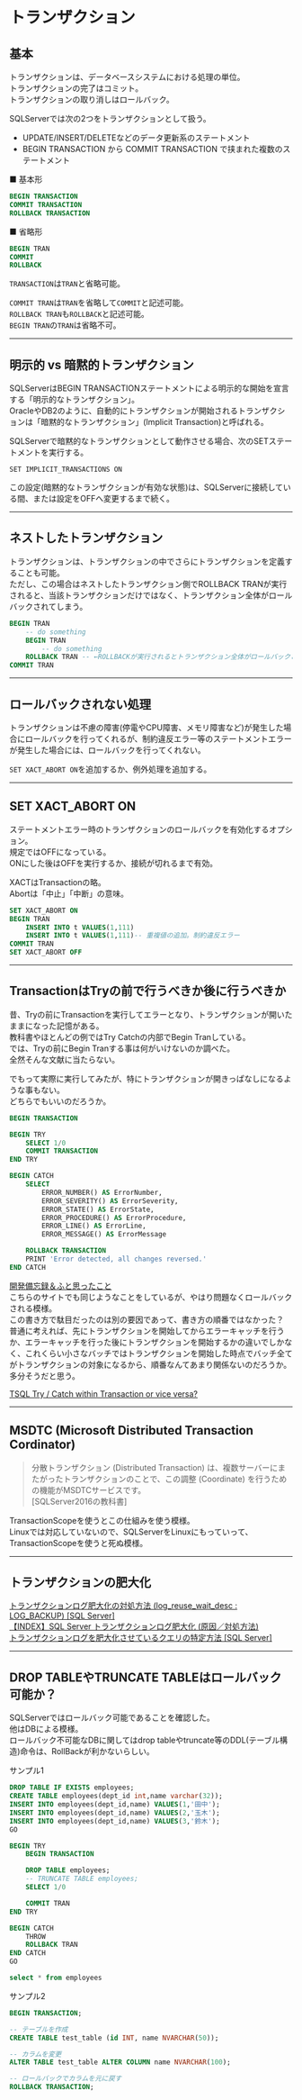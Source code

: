 # トランザクション

## 基本

トランザクションは、データベースシステムにおける処理の単位。  
トランザクションの完了はコミット。  
トランザクションの取り消しはロールバック。  

SQLServerでは次の2つをトランザクションとして扱う。  

- UPDATE/INSERT/DELETEなどのデータ更新系のステートメント  
- BEGIN TRANSACTION から COMMIT TRANSACTION で挟まれた複数のステートメント  

■ 基本形  

``` sql
BEGIN TRANSACTION
COMMIT TRANSACTION
ROLLBACK TRANSACTION
```

■ 省略形  

``` sql
BEGIN TRAN
COMMIT
ROLLBACK
```

`TRANSACTION`は`TRAN`と省略可能。  

`COMMIT TRAN`は`TRAN`を省略して`COMMIT`と記述可能。  
`ROLLBACK TRAN`も`ROLLBACK`と記述可能。  
`BEGIN TRAN`の`TRAN`は省略不可。  

---

## 明示的 vs 暗黙的トランザクション

SQLServerはBEGIN TRANSACTIONステートメントによる明示的な開始を宣言する「明示的なトランザクション」。  
OracleやDB2のように、自動的にトランザクションが開始されるトランザクションは「暗黙的なトランザクション」(Implicit Transaction)と呼ばれる。  

SQLServerで暗黙的なトランザクションとして動作させる場合、次のSETステートメントを実行する。  

`SET IMPLICIT_TRANSACTIONS ON`  

この設定(暗黙的なトランザクションが有効な状態)は、SQLServerに接続している間、または設定をOFFへ変更するまで続く。  

---

## ネストしたトランザクション

トランザクションは、トランザクションの中でさらにトランザクションを定義することも可能。  
ただし、この場合はネストしたトランザクション側でROLLBACK TRANが実行されると、当該トランザクションだけではなく、トランザクション全体がロールバックされてしまう。  

``` sql
BEGIN TRAN
    -- do something
    BEGIN TRAN
        -- do something
    ROLLBACK TRAN -- ←ROLLBACKが実行されるとトランザクション全体がロールバックされる。
COMMIT TRAN
```

---

## ロールバックされない処理

トランザクションは不慮の障害(停電やCPU障害、メモリ障害など)が発生した場合にロールバックを行ってくれるが、制約違反エラー等のステートメントエラーが発生した場合には、ロールバックを行ってくれない。  

`SET XACT_ABORT ON`を追加するか、例外処理を追加する。  

---

## SET XACT_ABORT ON

ステートメントエラー時のトランザクションのロールバックを有効化するオプション。  
規定ではOFFになっている。  
ONにした後はOFFを実行するか、接続が切れるまで有効。  

XACTはTransactionの略。  
Abortは「中止」「中断」の意味。  

``` sql
SET XACT_ABORT ON
BEGIN TRAN
    INSERT INTO t VALUES(1,111)
    INSERT INTO t VALUES(1,111)-- 重複値の追加。制約違反エラー
COMMIT TRAN
SET XACT_ABORT OFF
```

---

## TransactionはTryの前で行うべきか後に行うべきか

昔、Tryの前にTransactionを実行してエラーとなり、トランザクションが開いたままになった記憶がある。  
教科書やほとんどの例ではTry Catchの内部でBegin Tranしている。  
では、Tryの前にBegin Tranする事は何がいけないのか調べた。  
全然そんな文献に当たらない。  

でもって実際に実行してみたが、特にトランザクションが開きっぱなしになるような事もない。  
どちらでもいいのだろうか。  

``` sql
BEGIN TRANSACTION

BEGIN TRY
    SELECT 1/0
    COMMIT TRANSACTION
END TRY

BEGIN CATCH
    SELECT
        ERROR_NUMBER() AS ErrorNumber,
        ERROR_SEVERITY() AS ErrorSeverity,
        ERROR_STATE() AS ErrorState,
        ERROR_PROCEDURE() AS ErrorProcedure,
        ERROR_LINE() AS ErrorLine,
        ERROR_MESSAGE() AS ErrorMessage

    ROLLBACK TRANSACTION
    PRINT 'Error detected, all changes reversed.'
END CATCH
```

[開発備忘録＆ふと思ったこと](https://memo.itsysgroup.com/?p=1359)  
こちらのサイトでも同じようなことをしているが、やはり問題なくロールバックされる模様。  
この書き方で駄目だったのは別の要因であって、書き方の順番ではなかった？  
普通に考えれば、先にトランザクションを開始してからエラーキャッチを行うか、エラーキャッチを行った後にトランザクションを開始するかの違いでしかなく、これくらい小さなバッチではトランザクションを開始した時点でバッチ全てがトランザクションの対象になるから、順番なんてあまり関係ないのだろうか。  
多分そうだと思う。  

[TSQL Try / Catch within Transaction or vice versa?](https://stackoverflow.com/questions/23056973/tsql-try-catch-within-transaction-or-vice-versa)  

---

## MSDTC (Microsoft Distributed Transaction Cordinator)

>分散トランザクション (Distributed Transaction) は、複数サーバーにまたがったトランザクションのことで、この調整 (Coordinate) を行うための機能がMSDTCサービスです。  
>[SQLServer2016の教科書]  

TransactionScopeを使うとこの仕組みを使う模様。  
Linuxでは対応していないので、SQLServerをLinuxにもっていって、TransactionScopeを使うと死ぬ模様。  

---

## トランザクションの肥大化

[トランザクションログ肥大化の対処方法 (log_reuse_wait_desc : LOG_BACKUP) [SQL Server]](https://www.nobtak.com/entry/tlogs2)  
[【INDEX】SQL Server トランザクションログ肥大化 (原因／対処方法)](https://www.nobtak.com/tlogidx#2-%E3%83%88%E3%83%A9%E3%83%B3%E3%82%B6%E3%82%AF%E3%82%B7%E3%83%A7%E3%83%B3%E3%83%AD%E3%82%B0%E3%82%92%E8%82%A5%E5%A4%A7%E5%8C%96%E3%81%95%E3%81%9B%E3%81%A6%E3%81%84%E3%82%8B%E3%82%AF%E3%82%A8%E3%83%AA%E3%81%AE%E7%89%B9%E5%AE%9A%E6%96%B9%E6%B3%95)  
[トランザクションログを肥大化させているクエリの特定方法 [SQL Server]](https://www.nobtak.com/entry/tlogs0)  

---

## DROP TABLEやTRUNCATE TABLEはロールバック可能か？

SQLServerではロールバック可能であることを確認した。  
他はDBによる模様。  
ロールバック不可能なDBに関してはdrop tableやtruncate等のDDL(テーブル構造)命令は、RollBackが利かないらしい。  

サンプル1

``` sql
DROP TABLE IF EXISTS employees;
CREATE TABLE employees(dept_id int,name varchar(32));
INSERT INTO employees(dept_id,name) VALUES(1,'田中');
INSERT INTO employees(dept_id,name) VALUES(2,'玉木');
INSERT INTO employees(dept_id,name) VALUES(3,'鈴木');
GO

BEGIN TRY
    BEGIN TRANSACTION

    DROP TABLE employees;
    -- TRUNCATE TABLE employees;
    SELECT 1/0

    COMMIT TRAN
END TRY

BEGIN CATCH
    THROW
    ROLLBACK TRAN
END CATCH
GO

select * from employees
```

サンプル2

``` sql
BEGIN TRANSACTION;

-- テーブルを作成
CREATE TABLE test_table (id INT, name NVARCHAR(50));

-- カラムを変更
ALTER TABLE test_table ALTER COLUMN name NVARCHAR(100);

-- ロールバックでカラムを元に戻す
ROLLBACK TRANSACTION;
```
